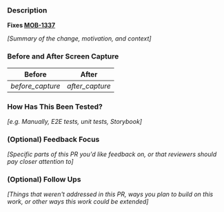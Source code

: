 ### Description
**Fixes [MOB-1337](https://uniswaplabs.atlassian.net/browse/MOB-1337)**

_[Summary of the change, motivation, and context]_

### Before and After Screen Capture
| Before           | After           |
| ---------------- |-----------------|
| _before_capture_ | _after_capture_ |

### How Has This Been Tested?
_[e.g. Manually, E2E tests, unit tests, Storybook]_

### (Optional) Feedback Focus
_[Specific parts of this PR you'd like feedback on, or that reviewers should pay closer attention to]_

### (Optional) Follow Ups
_[Things that weren't addressed in this PR, ways you plan to build on this work, or other ways this work could be extended]_
